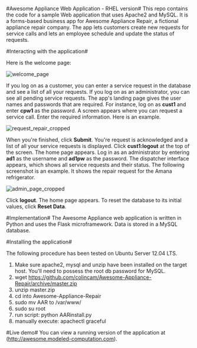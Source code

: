 ﻿#Awesome Appliance Web Application - RHEL version#
This repo contains the code for a sample Web application that uses Apache2 and 
MySQL. It is a forms-based business app for Awesome Appliance Repair, a fictional
 appliance repair company. The app lets customers create new requests for service calls 
and lets an employee schedule and update the status of requests.

#Interacting with the application#

Here is the welcome page:

![welcome_page](images/welcome_page.png?raw=true)



If you log on as a customer, you can enter a service request in the database and 
see a list of all your requests. If you log on as an administrator, you can see all 
pending service requests. The app's landing page gives the user names and passwords 
that are required. For instance, log on as **cust1** and enter **cpw1** as the 
password. A screen appears where you can request a service call. Enter the required 
information. Here is an example.

![request_repair_cropped](images/request_repair_cropped.png?raw=true)

When you're finished, click **Submit**. You're request is acknowledged and a list 
of all your service requests is displayed.
Click **cust1:logout** at the top of the screen. The home page appears. Log in as 
an administrator by entering **ad1** as the username and **ad1pw** as the password.
 The dispatcher interface appears, which shows all service requests and their 
status. The following screenshot is an example. It shows the repair request for the 
Amana refrigerator.

![admin_page_cropped](images/admin_page_cropped.png?raw=true)

Click **logout**. The home page appears. To reset the database to its initial 
values, click **Reset Data**.

#Implementation#
The Awesome Appliance web application is written in Python and uses the Flask 
microframework. Data is stored in a MySQL database.

#Installing the application#

The following procedure has been tested on Ubuntu Server 12.04 LTS.

 1. Make sure apache2, mysql and unzip have been installed on the target host. 
You'll need to possess the root db password for MySQL.
 2. wget https://github.com/colincam/Awesome-Appliance-Repair/archive/master.zip
 3. unzip master.zip
 4. cd into Awesome-Appliance-Repair
 5. sudo mv AAR to /var/www/
 6. sudo su root
 7. run script: python AARinstall.py
 8. manually execute: apachectl graceful

#Live demo#
You can view a running version of the application at 
(http://awesome.modeled-computation.com).
